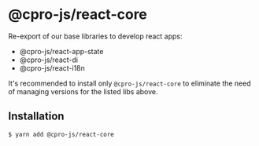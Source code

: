 # @cpro-js/react-core

Re-export of our base libraries to develop react apps:

- @cpro-js/react-app-state
- @cpro-js/react-di
- @cpro-js/react-i18n

It's recommended to install only `@cpro-js/react-core` to eliminate the need of managing versions for the listed libs above.

## Installation

```
$ yarn add @cpro-js/react-core
```
